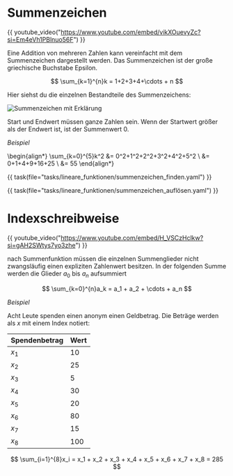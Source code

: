 # Summenzeichen

{{ youtube_video("https://www.youtube.com/embed/vikXOuevyZc?si=Em4eVh1PBlnuo56F") }}

Eine Addition von mehreren Zahlen kann vereinfacht mit dem Summenzeichen dargestellt werden. 
Das Summenzeichen ist der große griechische Buchstabe Epsilon.


$$
\sum_{k=1}^{n}k = 1+2+3+4+\cdots + n
$$

Hier siehst du die einzelnen Bestandteile des Summenzeichens:

![Summenzeichen mit Erklärung](../pictures/summenzeichen_erklärung.png)

Start und Endwert müssen ganze Zahlen sein. Wenn der Startwert größer als der Endwert ist,
ist der Summenwert $0$.

_Beispiel_

\begin{align*}
\sum_{k=0}^{5}k^2 &= 0^2+1^2+2^2+3^2+4^2+5^2 \\
 &= 0+1+4+9+16+25 \\
 &= 55
\end{align*}

{{ task(file="tasks/lineare_funktionen/summenzeichen_finden.yaml") }}

{{ task(file="tasks/lineare_funktionen/summenzeichen_auflösen.yaml") }}


# Indexschreibweise

{{ youtube_video("https://www.youtube.com/embed/H_VSCzHclkw?si=gAH2SWtys7yo3zhe") }}

nach Summenfunktion müssen die einzelnen Summenglieder nicht zwangsläufig einen expliziten Zahlenwert besitzen.
In der folgenden Summe werden die Glieder $a_0$ bis $a_n$ aufsummiert

$$
\sum_{k=0}^{n}a_k = a_1 + a_2 + \cdots + a_n
$$

_Beispiel_

Acht Leute spenden einen anonym einen Geldbetrag. Die Beträge werden als $x$ mit einem Index notiert:

| Spendenbetrag | Wert  |
|---------------|-------|
| $x_1$         | $10$  |
| $x_2$         | $25$  |
| $x_3$         | $5$   |
| $x_4$         | $30$  |
| $x_5$         | $20$  |
| $x_6$         | $80$  |
| $x_7$         | $15$  |
| $x_8$         | $100$ |
 
$$
\sum_{i=1}^{8}x_i = x_1 + x_2 + x_3 + x_4 + x_5 + x_6 + x_7 + x_8 = 285
$$


